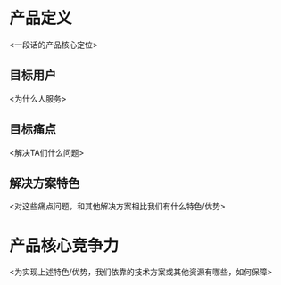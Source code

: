 # 产品定义

<一段话的产品核心定位>

## 目标用户

<为什么人服务>

## 目标痛点

<解决TA们什么问题>

## 解决方案特色

<对这些痛点问题，和其他解决方案相比我们有什么特色/优势>

# 产品核心竞争力

<为实现上述特色/优势，我们依靠的技术方案或其他资源有哪些，如何保障>